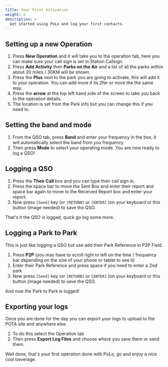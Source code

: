 ```yaml
---
title: Your First Activation
weight: 2
description: >
  Get started using PoLo and log your first contacts.
---
```


## Setting up a new Operation
 1. Press **New Operation** and it will take you to the operation tab, here you can make sure your call sign is set in Station Callsign.
 1. Press **Add Activity** then **Parks on the Air** and a list of all the parks within about 20 miles / 30KM will be shown.
 1. Press the **Plus** next to the park you are going to activate, this will add it to your operation. You can add more if its 2fer or more the the same way.
 1. Press the **arrow** at the top left hand side of the screen to take you back to the operation details.
 1. The location is set from the Park info but you can change this if you need to. 
 
 ##  Setting the band and mode
1. From the QSO tab, press **Band** and enter your frequency in the box, it will automatically select the band from you frequency
1. Then press **Mode** to select your operating mode. You are now ready to log a QSO!

## Logging a QSO
1. Press the **Their Call** box and you can type their call sign in.
1. Press the space bar to move the Sent Box and enter their report and space bar again to move to the Received Report box and enter your report.
1. Now press `[Send]` key (or `[RETURN]` or `[ENTER]` )on your keyboard or this button (image needed) to save the QSO.

That's it the QSO is logged, quick go log some more. 


## Logging a Park to Park
This is just like logging a QSO but use add their Park Reference in P2P Field. 
1. Press **P2P** (you may have to scroll right to left on the time / frequency bar depending on the size of your phone or tablet to see it)
1. Enter their Park Reference and press space if you need to enter a 2nd park
1. Now press `[Send]` key (or `[RETURN]` or `[ENTER]` )on your keyboard or this button (image needed) to save the QSO.

And now the Park to Park is logged!

## Exporting your logs
Once you are done for the day you can export your logs to upload to the POTA site and anywhere else.
1. To do this select the Operation tab
1. Then press **Export Log Files** and choose where you save them or send them. 

Well done, that's your first operation done with PoLo, go and enjoy a nice cool beverage.